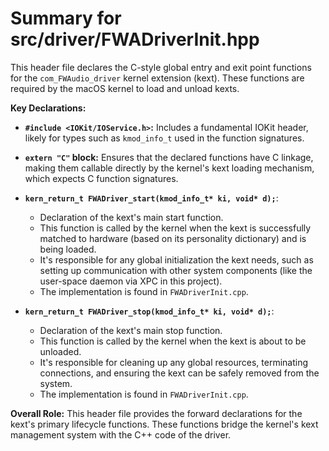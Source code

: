# Summary for src/driver/FWADriverInit.hpp

This header file declares the C-style global entry and exit point functions for the `com_FWAudio_driver` kernel extension (kext). These functions are required by the macOS kernel to load and unload kexts.

**Key Declarations:**

-   **`#include <IOKit/IOService.h>`:** Includes a fundamental IOKit header, likely for types such as `kmod_info_t` used in the function signatures.

-   **`extern "C"` block:** Ensures that the declared functions have C linkage, making them callable directly by the kernel's kext loading mechanism, which expects C function signatures.

-   **`kern_return_t FWADriver_start(kmod_info_t* ki, void* d);`**:
    -   Declaration of the kext's main start function.
    -   This function is called by the kernel when the kext is successfully matched to hardware (based on its personality dictionary) and is being loaded.
    -   It's responsible for any global initialization the kext needs, such as setting up communication with other system components (like the user-space daemon via XPC in this project).
    -   The implementation is found in `FWADriverInit.cpp`.

-   **`kern_return_t FWADriver_stop(kmod_info_t* ki, void* d);`**:
    -   Declaration of the kext's main stop function.
    -   This function is called by the kernel when the kext is about to be unloaded.
    -   It's responsible for cleaning up any global resources, terminating connections, and ensuring the kext can be safely removed from the system.
    -   The implementation is found in `FWADriverInit.cpp`.

**Overall Role:**
This header file provides the forward declarations for the kext's primary lifecycle functions. These functions bridge the kernel's kext management system with the C++ code of the driver.

